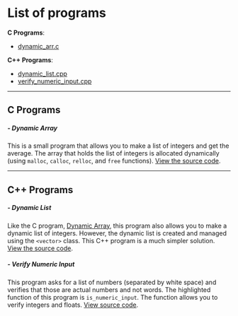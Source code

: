 # List of programs

**C Programs**:
* [dynamic_arr.c](#--dynamic-array)

**C++ Programs**:
* [dynamic_list.cpp](#--dynamic-list)
* [verify_numeric_input.cpp](#--verify-numeric-input)

---
## C Programs

##### - Dynamic Array
This is a small program that allows you to make a list of integers and get the average. The array that holds the list of integers is allocated dynamically (using `malloc`, `calloc`, `relloc`, and `free` functions). [View the source code](C/dynamic_arr.c).

---
## C++ Programs

##### - Dynamic List
Like the C program, [Dynamic Array](#dynamic-array), this program also allows you to make a dynamic list of integers. However, the dynamic list is created and managed using the `<vector>` class. This C++ program is a much simpler solution. [View the source code](C++/dynamic_list.cpp).

##### - Verify Numeric Input
This program asks for a list of numbers (separated by white space) and verifies that those are actual numbers and not words. The highlighted function of this program is `is_numeric_input`. The function allows you to verify integers and floats. [View source code](C++/verify_numeric_input.cpp).
